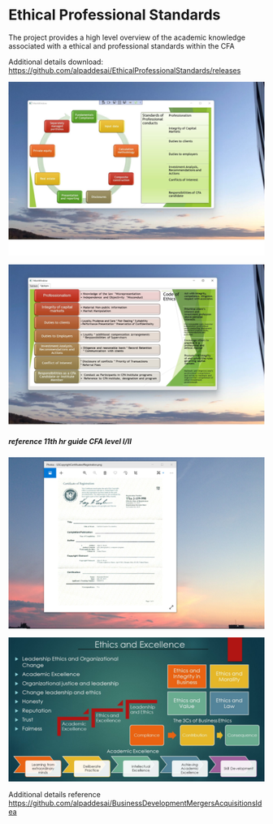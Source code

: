 # Ethical Professional Standards

The project provides a high level overview of the academic knowledge associated with a ethical and professional standards within the CFA

Additional details download: https://github.com/alpaddesai/EthicalProfessionalStandards/releases

![image](EthicalStandards.jpg)

![image](image2.jpg)

##### reference 11th hr guide CFA level I/II

![image](USCopyrightCertificate.png)

![image](Ethics.jpg)

Additional details reference https://github.com/alpaddesai/BusinessDevelopmentMergersAcquisitionsIdea
